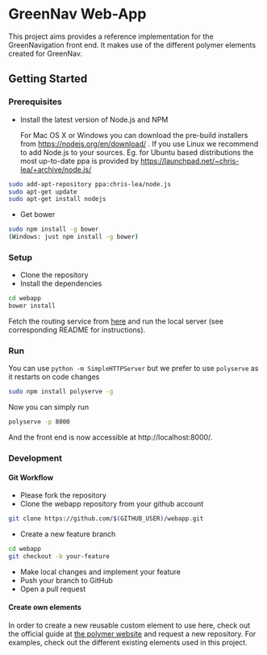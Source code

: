 # GreenNav Web-App

This project aims provides a reference implementation for the GreenNavigation front end. It makes use of the different polymer elements created for GreenNav.

## Getting Started 

### Prerequisites

- Install the latest version of Node.js and NPM 

  For Mac OS X or Windows you can download the pre-build installers from https://nodejs.org/en/download/ .
  If you use Linux we recommend to add Node.js to your sources. Eg. for Ubuntu based distributions the most up-to-date ppa   is provided by https://launchpad.net/~chris-lea/+archive/node.js/

```zsh
sudo add-apt-repository ppa:chris-lea/node.js  
sudo apt-get update  
sudo apt-get install nodejs
```

- Get bower

```zsh
sudo npm install -g bower
(Windows: just npm install -g bower)
```

### Setup

- Clone the repository
- Install the dependencies
 
```zsh
cd webapp
bower install
```
  
Fetch the routing service from [here](https://github.com/Greennav/service-routing) and run the local server (see corresponding README for instructions).

### Run

You can use ```python -m SimpleHTTPServer``` but we prefer to use ```polyserve``` as it restarts on code changes

```zsh
sudo npm install polyserve -g 
```
  
Now you can simply run 

```zsh
polyserve -p 8000
```
  
And the front end is now accessible at http://localhost:8000/.

### Development

#### Git Workflow

- Please fork the repository
- Clone the webapp repository from your github account
```zsh
git clone https://github.com/$(GITHUB_USER)/webapp.git
```
- Create a new feature branch
```zsh
cd webapp
git checkout -b your-feature
```
- Make local changes and implement your feature 
- Push your branch to GitHub
- Open a pull request

#### Create own elements

In order to create a new reusable custom element to use here, check out the official guide at [the polymer   website](https://www.polymer-project.org/1.0/docs/start/reusableelements.html) and request a new repository. For examples, check out the different existing elements used in this project.
